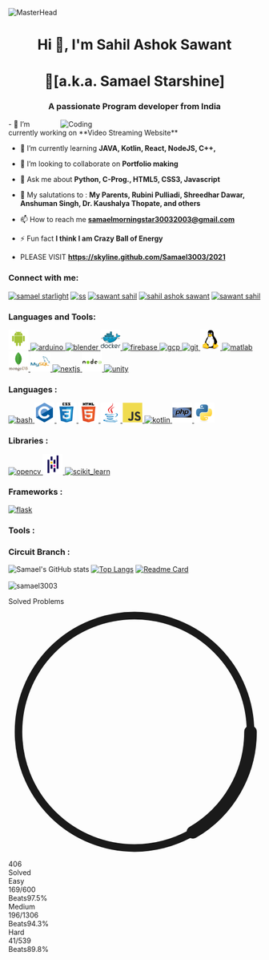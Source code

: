 ![MasterHead](https://1.bp.blogspot.com/-7A4WynwLsMw/XbBpCXG8fHI/AAAAAAAAMt4/uOa1bpLskYgrwGbllhSu2SDj_Mig8SXJQCLcBGAsYHQ/s1600/2000_600px.gif)
<h1 align="center">Hi 👋, I'm Sahil Ashok Sawant</h1>
<h1 align="center">👋[a.k.a. Samael Starshine]</h1>
<h3 align="center">A passionate Program developer from India</h3>
<img align="right" alt="Coding" width="400" src="https://freelancersingh.com/wp-content/uploads/2022/01/4984c0ac41b13002de2873e622efa63c.gif">
- 🔭 I’m currently working on **Video Streaming Website**

- 🌱 I’m currently learning **JAVA, Kotlin, React, NodeJS, C++,**

- 👯 I’m looking to collaborate on **Portfolio making**

- 💬 Ask me about **Python, C-Prog., HTML5, CSS3, Javascript**

- 👯 My salutations to : **My Parents, Rubini Pulliadi, Shreedhar Dawar, Anshuman Singh, Dr. Kaushalya Thopate, and others**

- 📫 How to reach me **samaelmorningstar30032003@gmail.com**

- ⚡ Fun fact **I think I am Crazy Ball of Energy**

- PLEASE VISIT **https://skyline.github.com/Samael3003/2021**

<h3 align="left">Connect with me:</h3>
<p align="left">
<a href="https://codepen.io/samael starlight" target="blank"><img align="center" src="https://raw.githubusercontent.com/rahuldkjain/github-profile-readme-generator/master/src/images/icons/Social/codepen.svg" alt="samael starlight" height="30" width="40" /></a>
<a href="https://twitter.com/ss" target="blank"><img align="center" src="https://raw.githubusercontent.com/rahuldkjain/github-profile-readme-generator/master/src/images/icons/Social/twitter.svg" alt="ss" height="30" width="40" /></a>
<a href="https://linkedin.com/in/sawant sahil" target="blank"><img align="center" src="https://raw.githubusercontent.com/rahuldkjain/github-profile-readme-generator/master/src/images/icons/Social/linked-in-alt.svg" alt="sawant sahil" height="30" width="40" /></a>
<a href="https://codesandbox.com/sahil ashok sawant" target="blank"><img align="center" src="https://raw.githubusercontent.com/rahuldkjain/github-profile-readme-generator/master/src/images/icons/Social/codesandbox.svg" alt="sahil ashok sawant" height="30" width="40" /></a>
<a href="https://www.hackerrank.com/sawant sahil" target="blank"><img align="center" src="https://raw.githubusercontent.com/rahuldkjain/github-profile-readme-generator/master/src/images/icons/Social/hackerrank.svg" alt="sawant sahil" height="30" width="40" /></a>
</p>

<h3 align="left">Languages and Tools:</h3>
<p align="left"> <a href="https://developer.android.com" target="_blank" rel="noreferrer"> <img src="https://raw.githubusercontent.com/devicons/devicon/master/icons/android/android-original-wordmark.svg" alt="android" width="40" height="40"/> </a> <a href="https://www.arduino.cc/" target="_blank" rel="noreferrer"> <img src="https://cdn.worldvectorlogo.com/logos/arduino-1.svg" alt="arduino" width="40" height="40"/> </a>  <a href="https://www.blender.org/" target="_blank" rel="noreferrer"> <img src="https://download.blender.org/branding/community/blender_community_badge_white.svg" alt="blender" width="40" height="40"/> </a> <a href="https://www.docker.com/" target="_blank" rel="noreferrer"> <img src="https://raw.githubusercontent.com/devicons/devicon/master/icons/docker/docker-original-wordmark.svg" alt="docker" width="40" height="40"/> </a> <a href="https://firebase.google.com/" target="_blank" rel="noreferrer"> <img src="https://www.vectorlogo.zone/logos/firebase/firebase-icon.svg" alt="firebase" width="40" height="40"/> </a>  <a href="https://cloud.google.com" target="_blank" rel="noreferrer"> <img src="https://www.vectorlogo.zone/logos/google_cloud/google_cloud-icon.svg" alt="gcp" width="40" height="40"/> </a> <a href="https://git-scm.com/" target="_blank" rel="noreferrer"> <img src="https://www.vectorlogo.zone/logos/git-scm/git-scm-icon.svg" alt="git" width="40" height="40"/> </a> <a href="https://www.linux.org/" target="_blank" rel="noreferrer"> <img src="https://raw.githubusercontent.com/devicons/devicon/master/icons/linux/linux-original.svg" alt="linux" width="40" height="40"/> </a> <a href="https://www.mathworks.com/" target="_blank" rel="noreferrer"> <img src="https://upload.wikimedia.org/wikipedia/commons/2/21/Matlab_Logo.png" alt="matlab" width="40" height="40"/> </a> <a href="https://www.mongodb.com/" target="_blank" rel="noreferrer"> <img src="https://raw.githubusercontent.com/devicons/devicon/master/icons/mongodb/mongodb-original-wordmark.svg" alt="mongodb" width="40" height="40"/> </a> <a href="https://www.mysql.com/" target="_blank" rel="noreferrer"> <img src="https://raw.githubusercontent.com/devicons/devicon/master/icons/mysql/mysql-original-wordmark.svg" alt="mysql" width="40" height="40"/> </a> <a href="https://nextjs.org/" target="_blank" rel="noreferrer"> <img src="https://cdn.worldvectorlogo.com/logos/nextjs-2.svg" alt="nextjs" width="40" height="40"/> </a> <a href="https://nodejs.org" target="_blank" rel="noreferrer"> <img src="https://raw.githubusercontent.com/devicons/devicon/master/icons/nodejs/nodejs-original-wordmark.svg" alt="nodejs" width="40" height="40"/> </a>  <a href="https://unity.com/" target="_blank" rel="noreferrer"> <img src="https://www.vectorlogo.zone/logos/unity3d/unity3d-icon.svg" alt="unity" width="40" height="40"/> </a> </p>


<h3 align="left">Languages :</h3>
<p align="left"> <a href="https://www.gnu.org/software/bash/" target="_blank" rel="noreferrer"> <img src="https://www.vectorlogo.zone/logos/gnu_bash/gnu_bash-icon.svg" alt="bash" width="40" height="40"/> </a> <a href="https://www.cprogramming.com/" target="_blank" rel="noreferrer"> <img src="https://raw.githubusercontent.com/devicons/devicon/master/icons/c/c-original.svg" alt="c" width="40" height="40"/> </a> <a href="https://www.w3schools.com/css/" target="_blank" rel="noreferrer"> <img src="https://raw.githubusercontent.com/devicons/devicon/master/icons/css3/css3-original-wordmark.svg" alt="css3" width="40" height="40"/> </a>  <a href="https://www.w3.org/html/" target="_blank" rel="noreferrer"> <img src="https://raw.githubusercontent.com/devicons/devicon/master/icons/html5/html5-original-wordmark.svg" alt="html5" width="40" height="40"/> </a> <a href="https://www.java.com" target="_blank" rel="noreferrer"> <img src="https://raw.githubusercontent.com/devicons/devicon/master/icons/java/java-original.svg" alt="java" width="40" height="40"/> </a> <a href="https://developer.mozilla.org/en-US/docs/Web/JavaScript" target="_blank" rel="noreferrer"> <img src="https://raw.githubusercontent.com/devicons/devicon/master/icons/javascript/javascript-original.svg" alt="javascript" width="40" height="40"/> </a> <a href="https://kotlinlang.org" target="_blank" rel="noreferrer"> <img src="https://www.vectorlogo.zone/logos/kotlinlang/kotlinlang-icon.svg" alt="kotlin" width="40" height="40"/> </a>  <a href="https://www.php.net" target="_blank" rel="noreferrer"> <img src="https://raw.githubusercontent.com/devicons/devicon/master/icons/php/php-original.svg" alt="php" width="40" height="40"/> </a> <a href="https://www.python.org" target="_blank" rel="noreferrer"> <img src="https://raw.githubusercontent.com/devicons/devicon/master/icons/python/python-original.svg" alt="python" width="40" height="40"/> </a>  </p>


<h3 align="left">Libraries :</h3>
<p align="left">  <a href="https://opencv.org/" target="_blank" rel="noreferrer"> <img src="https://www.vectorlogo.zone/logos/opencv/opencv-icon.svg" alt="opencv" width="40" height="40"/> </a> <a href="https://pandas.pydata.org/" target="_blank" rel="noreferrer"> <img src="https://raw.githubusercontent.com/devicons/devicon/2ae2a900d2f041da66e950e4d48052658d850630/icons/pandas/pandas-original.svg" alt="pandas" width="40" height="40"/> </a> <a href="https://scikit-learn.org/" target="_blank" rel="noreferrer"> <img src="https://upload.wikimedia.org/wikipedia/commons/0/05/Scikit_learn_logo_small.svg" alt="scikit_learn" width="40" height="40"/> </a> </p>


<h3 align="left">Frameworks :</h3>
<p align="left"> <a href="https://flask.palletsprojects.com/" target="_blank" rel="noreferrer"> <img src="https://www.vectorlogo.zone/logos/pocoo_flask/pocoo_flask-icon.svg" alt="flask" width="40" height="40"/> </a>  </p>


<h3 align="left">Tools :</h3>
<p align="left"> </p>


<h3 align="left">Circuit Branch :</h3>
<p align="left"> </p>



![Samael's GitHub stats](https://github-readme-stats.vercel.app/api?username=samael3003&show_icons=true&theme=radical)
[![Top Langs](https://github-readme-stats.vercel.app/api/top-langs/?username=samael3003&layout=compact&theme=radical)](https://github.com/samael3003/github-readme-stats) 
[![Readme Card](https://github-readme-stats.vercel.app/api/pin/?username=samael3003&repo=Samael3003&theme=radical)](https://github.com/Samael3003/Samael3003)

<p><img align="center" src="https://github-readme-streak-stats.herokuapp.com/?user=samael3003&" alt="samael3003" /></p>


<div class="min-w-max max-w-full w-full flex-1"><div class="shadow-level3 dark:shadow-dark-level3 bg-layer-1 dark:bg-dark-layer-1 rounded-lg min-h-[186px] w-full pt-4 pb-3 lc-xl:h-[186px]"><div class="px-[13px] text-xs font-medium text-label-3 dark:text-dark-label-3">Solved Problems</div><div class="mx-3 flex items-center lc-xl:mx-8"><div class="mr-8 mt-6 flex min-w-[100px] justify-center"><div class="shrink-1 relative max-h-[100px] max-w-[100px] z-base"><svg class="h-full w-full origin-center -rotate-90 transform" viewBox="0 0 100 100"><circle fill="none" cx="50px" cy="50px" r="46" stroke-width="3" stroke-linecap="round" stroke="currentColor" class="w-[100px] text-gray-4 dark:text-dark-gray-4"></circle><circle fill="none" cx="50px" cy="50px" r="46" stroke-width="5" stroke-linecap="round" stroke="currentColor" class="cursor-pointer text-brand-orange dark:text-dark-brand-orange drop-shadow-[0_2px_4px_rgba(255,161,22,0.2)]" stroke-dasharray="47.99377046907401 241.03275366118694" stroke-dashoffset="0" data-difficulty="ALL"></circle></svg><div class="absolute top-1/2 left-1/2 -translate-x-1/2 -translate-y-1/2 transform cursor-default text-center"><div><div class="text-[24px] font-medium text-label-1 dark:text-dark-label-1">406</div><div class="whitespace-nowrap text-xs text-label-3 dark:text-dark-label-3">Solved</div></div></div></div></div><div class="flex w-full flex-col space-y-4 lc-xl:max-w-[228px]"><div class="space-y-2"><div class="flex w-full items-end text-xs"><div class="w-[53px] text-label-3 dark:text-dark-label-3">Easy</div><div class="flex flex-1 items-center"><span class="mr-[5px] text-base font-medium leading-[20px] text-label-1 dark:text-dark-label-1">169</span><span class="text-xs font-medium text-label-4 dark:text-dark-label-4">/600</span></div><div class="lc-lg:hidden lc-xl:inline text-label-3 dark:text-dark-label-3"><span class="space-x-1.5"><span>Beats</span><span class="font-medium text-label-2 dark:text-dark-label-2">97.5%</span></span></div></div><div class="relative h-2 w-full overflow-hidden rounded-full h-1 max-w-none"><div class="absolute h-full w-full bg-green-1 dark:bg-dark-green-1"></div><div class="absolute h-full rounded-full transition-all duration-300 ease-out bg-olive dark:bg-dark-olive" style="width: 28.1667%;"></div></div></div><div class="space-y-2"><div class="flex w-full items-end text-xs"><div class="w-[53px] text-label-3 dark:text-dark-label-3">Medium</div><div class="flex flex-1 items-center"><span class="mr-[5px] text-base font-medium leading-[20px] text-label-1 dark:text-dark-label-1">196</span><span class="text-xs font-medium text-label-4 dark:text-dark-label-4">/1306</span></div><div class="lc-lg:hidden lc-xl:inline text-label-3 dark:text-dark-label-3"><span class="space-x-1.5"><span>Beats</span><span class="font-medium text-label-2 dark:text-dark-label-2">94.3%</span></span></div></div><div class="relative h-2 w-full overflow-hidden rounded-full h-1 max-w-none"><div class="absolute h-full w-full bg-yellow-1 dark:bg-dark-yellow-1"></div><div class="absolute h-full rounded-full transition-all duration-300 ease-out bg-yellow dark:bg-dark-yellow" style="width: 15.0077%;"></div></div></div><div class="space-y-2"><div class="flex w-full items-end text-xs"><div class="w-[53px] text-label-3 dark:text-dark-label-3">Hard</div><div class="flex flex-1 items-center"><span class="mr-[5px] text-base font-medium leading-[20px] text-label-1 dark:text-dark-label-1">41</span><span class="text-xs font-medium text-label-4 dark:text-dark-label-4">/539</span></div><div class="lc-lg:hidden lc-xl:inline text-label-3 dark:text-dark-label-3"><span class="space-x-1.5"><span>Beats</span><span class="font-medium text-label-2 dark:text-dark-label-2">89.8%</span></span></div></div><div class="relative h-2 w-full overflow-hidden rounded-full h-1 max-w-none"><div class="absolute h-full w-full bg-red-1 dark:bg-dark-red-1"></div><div class="absolute h-full rounded-full transition-all duration-300 ease-out bg-red-s dark:bg-dark-red-s" style="width: 7.60668%;"></div></div></div></div></div></div></div>
